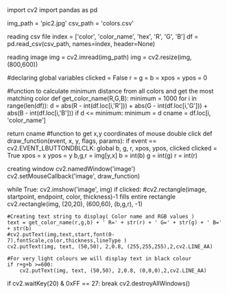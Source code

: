 import cv2 import pandas as pd

img_path = 'pic2.jpg' csv_path = 'colors.csv'

reading csv file
index = ['color', 'color_name', 'hex', 'R', 'G', 'B'] df = pd.read_csv(csv_path, names=index, header=None)

reading image
img = cv2.imread(img_path) img = cv2.resize(img, (800,600))

#declaring global variables clicked = False r = g = b = xpos = ypos = 0

#function to calculate minimum distance from all colors and get the most matching color def get_color_name(R,G,B): minimum = 1000 for i in range(len(df)): d = abs(R - int(df.loc[i,'R'])) + abs(G - int(df.loc[i,'G'])) + abs(B - int(df.loc[i,'B'])) if d <= minimum: minimum = d cname = df.loc[i, 'color_name']

return cname
#function to get x,y coordinates of mouse double click def draw_function(event, x, y, flags, params): if event == cv2.EVENT_LBUTTONDBLCLK: global b, g, r, xpos, ypos, clicked clicked = True xpos = x ypos = y b,g,r = img[y,x] b = int(b) g = int(g) r = int(r)

creating window
cv2.namedWindow('image') cv2.setMouseCallback('image', draw_function)

while True: cv2.imshow('image', img) if clicked: #cv2.rectangle(image, startpoint, endpoint, color, thickness)-1 fills entire rectangle cv2.rectangle(img, (20,20), (600,60), (b,g,r), -1)

	#Creating text string to display( Color name and RGB values )
	text = get_color_name(r,g,b) + ' R=' + str(r) + ' G=' + str(g) + ' B=' + str(b)
	#cv2.putText(img,text,start,font(0-7),fontScale,color,thickness,lineType )
	cv2.putText(img, text, (50,50), 2,0.8, (255,255,255),2,cv2.LINE_AA)

	#For very light colours we will display text in black colour
	if r+g+b >=600:
		cv2.putText(img, text, (50,50), 2,0.8, (0,0,0),2,cv2.LINE_AA)

if cv2.waitKey(20) & 0xFF == 27:
	break
cv2.destroyAllWindows()
